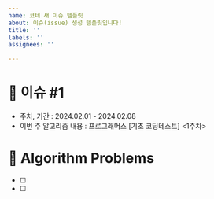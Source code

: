 ```yaml
---
name: 코테 새 이슈 템플릿
about: 이슈(issue) 생성 템플릿입니다!
title: ''
labels: ''
assignees: ''

---
```


# 👀 이슈 #1

- 주차, 기간 : 2024.02.01 - 2024.02.08
- 이번 주 알고리즘 내용 : 프로그래머스 [기초 코딩테스트] <1주차>

# 🚀 Algorithm Problems

<!-- 이번주 풀이할 내용입니다  -->

- [ ]
- [ ]

